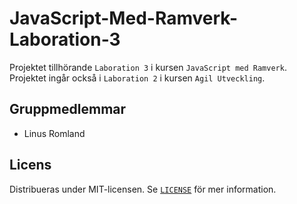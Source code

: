 # JavaScript-Med-Ramverk-Laboration-3

Projektet tillhörande `Laboration 3` i kursen `JavaScript med Ramverk`.
<br>
Projektet ingår också i `Laboration 2` i kursen `Agil Utveckling`.

## Gruppmedlemmar

-   Linus Romland

## Licens

Distribueras under MIT-licensen. Se [`LICENSE`](LICENSE) för mer information.
